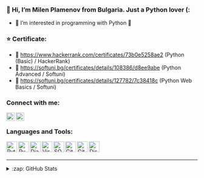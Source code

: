 ### 👋 Hi, I’m Milen Plamenov from Bulgaria. Just a Python lover (:
- 👀 I’m interested in programming with Python 🐍

### ⭐ Certificate:
- 📜 https://www.hackerrank.com/certificates/73b0e5258ae2 (Python (Basic) / HackerRank)
- 📜 https://softuni.bg/certificates/details/108386/d8ee9abe (Python Advanced / Softuni)
- 📜 https://softuni.bg/certificates/details/127782/7c38418c (Python Web Basics / Softuni)



### Connect with me:


[<img align="left" alt="milen | LinkedIn" width="22px" src="https://cdn.jsdelivr.net/npm/simple-icons@v3/icons/linkedin.svg" />][linkedin]
[<img align="left" alt="milen | Instagram" width="22px" src="https://cdn.jsdelivr.net/npm/simple-icons@v3/icons/instagram.svg" />][instagram]


<br />

### Languages and Tools:

<img align="left" alt="Python" width="28px"
     src="https://cdn.jsdelivr.net/npm/simple-icons@3.13.0/icons/python.svg" />
     
<img align="left" alt="PyCharm" width="28px"
     src="https://cdn.jsdelivr.net/npm/simple-icons@3.13.0/icons/pycharm.svg" />
     
<img align="left" alt="Django" width="28px"
     src="https://cdn.jsdelivr.net/npm/simple-icons@3.13.0/icons/django.svg" />
     
<img align="left" alt="Visual Studio Code" width="28px"
     src="https://cdn.jsdelivr.net/npm/simple-icons@3.13.0/icons/visualstudiocode.svg" />
     
<img align="left" alt="SQL" width="28px"
     src="https://cdn.jsdelivr.net/npm/simple-icons@3.13.0/icons/postgresql.svg" />

<img align="left" alt="Git" width="28px"
     src="https://cdn.jsdelivr.net/npm/simple-icons@3.13.0/icons/git.svg" />

<img align="left" alt="Github" width="28px"
     src="https://cdn.jsdelivr.net/npm/simple-icons@3.13.0/icons/github.svg" />
     
<img align="left" alt="Discord" width="28px"
     src="https://cdn.jsdelivr.net/npm/simple-icons@3.13.0/icons/discord.svg" />
     

<br />
<br />


---


<details>
  <summary>:zap: GitHub Stats</summary>
     <img align="center" src="https://github-readme-stats.vercel.app/api/top-langs/?username=MilenPlamenov&theme=blue-green" />


</details>



[instagram]: https://instagram.com/mivkata
[linkedin]: https://www.linkedin.com/in/milen-georgiev-321947230/

